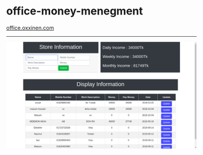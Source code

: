 # office-money-menegment

<a href="www.office.oxxinen.com">office.oxxinen.com</a>
  <hr>

<img src="Screenshot from 2019-10-25 23-11-06.png" alt="account managment" style="height:200px width:100%">
